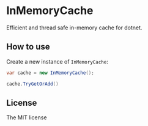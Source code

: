 # InMemoryCache

Efficient and thread safe in-memory cache for dotnet.


## How to use

Create a new instance of `InMemoryCache`:

```csharp
var cache = new InMemoryCache();

cache.TryGetOrAdd()

```



## License

The MIT license